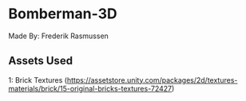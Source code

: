 # Bomberman-3D
Made By: Frederik Rasmussen


## Assets Used
1: Brick Textures (https://assetstore.unity.com/packages/2d/textures-materials/brick/15-original-bricks-textures-72427)

